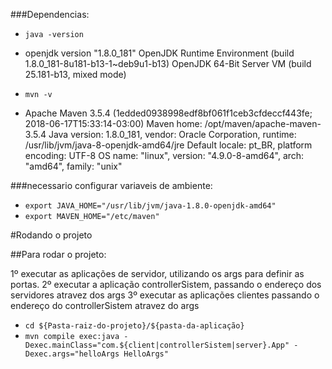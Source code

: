 ###Dependencias:

-  `java -version`
- openjdk version "1.8.0_181" OpenJDK Runtime Environment (build 1.8.0_181-8u181-b13-1~deb9u1-b13) OpenJDK 64-Bit Server VM (build 25.181-b13, mixed mode)

- `mvn -v`
- Apache Maven 3.5.4 (1edded0938998edf8bf061f1ceb3cfdeccf443fe; 2018-06-17T15:33:14-03:00) Maven home: /opt/maven/apache-maven-3.5.4 Java version: 1.8.0_181, vendor: Oracle Corporation, runtime: /usr/lib/jvm/java-8-openjdk-amd64/jre Default locale: pt_BR, platform encoding: UTF-8 OS name: "linux", version: "4.9.0-8-amd64", arch: "amd64", family: "unix"

###necessario configurar variaveis de ambiente:

- `export JAVA_HOME="/usr/lib/jvm/java-1.8.0-openjdk-amd64"`
- `export MAVEN_HOME="/etc/maven"`

#Rodando o projeto

##Para rodar o projeto:

1º executar as aplicações de servidor, utilizando os args para definir as portas.
2º executar a aplicação controllerSistem, passando o endereço dos servidores atravez dos args
3º executar as aplicações clientes passando o endereço do controllerSistem atravez do args

- `cd ${Pasta-raiz-do-projeto}/${pasta-da-aplicação}`
- `mvn compile exec:java -Dexec.mainClass="com.${client|controllerSistem|server}.App" -Dexec.args="helloArgs HelloArgs"`
  
